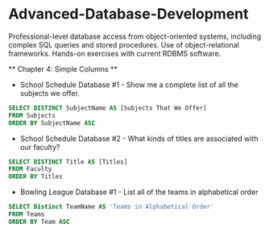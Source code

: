 # Advanced-Database-Development
Professional-level database access from object-oriented systems, including complex SQL queries and stored procedures. Use of object-relational frameworks. Hands-on exercises with current RDBMS software.

** Chapter 4: Simple Columns **
- School Schedule Database #1 - Show me a complete list of all the subjects we offer.
``` SQL
SELECT DISTINCT SubjectName AS [Subjects That We Offer]
FROM Subjects
ORDER BY SubjectName ASC 
```
- School Schedule Database #2 - What kinds of titles are associated with our faculty?
``` SQL
SELECT DISTINCT Title AS [Titles]
FROM Faculty
ORDER BY Titles
```
- Bowling League Database #1 - List all of the teams in alphabetical order
``` SQL
SELECT Distinct TeamName AS 'Teams in Alphabetical Order'
FROM Teams
ORDER BY Team ASC
```
